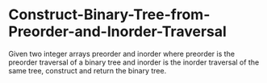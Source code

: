 # Construct-Binary-Tree-from-Preorder-and-Inorder-Traversal
Given two integer arrays preorder and inorder where preorder is the preorder traversal of a binary tree and inorder is the inorder traversal of the same tree, construct and return the binary tree.
